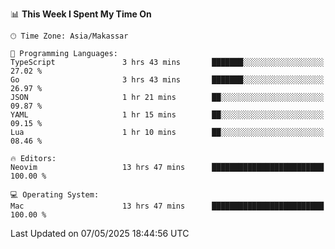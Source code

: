<!--START_SECTION:waka-->
📊 **This Week I Spent My Time On** 

```text
🕑︎ Time Zone: Asia/Makassar

💬 Programming Languages: 
TypeScript               3 hrs 43 mins       ███████░░░░░░░░░░░░░░░░░░   27.02 % 
Go                       3 hrs 43 mins       ███████░░░░░░░░░░░░░░░░░░   26.97 % 
JSON                     1 hr 21 mins        ██░░░░░░░░░░░░░░░░░░░░░░░   09.87 % 
YAML                     1 hr 15 mins        ██░░░░░░░░░░░░░░░░░░░░░░░   09.15 % 
Lua                      1 hr 10 mins        ██░░░░░░░░░░░░░░░░░░░░░░░   08.46 % 

🔥 Editors: 
Neovim                   13 hrs 47 mins      █████████████████████████   100.00 % 

💻 Operating System: 
Mac                      13 hrs 47 mins      █████████████████████████   100.00 % 
```


 Last Updated on 07/05/2025 18:44:56 UTC
<!--END_SECTION:waka-->
